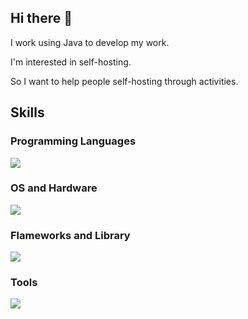 ## Hi there 👋

I work using Java to develop my work.

I'm interested in self-hosting.

So I want to help people self-hosting through activities.

## Skills
### Programming Languages
![](https://skillicons.dev/icons?i=java,ts)

### OS and Hardware
![](https://skillicons.dev/icons?i=linux,ubuntu)

### Flameworks and Library
![](https://skillicons.dev/icons?i=react,nextjs)

### Tools
![](https://skillicons.dev/icons?i=git,github,vim,md)
